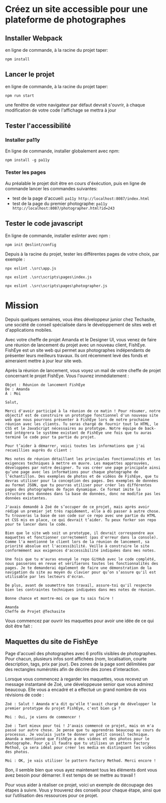 # Créez un site accessible pour une plateforme de photographes


## Installer Webpack

en ligne de commande, à la racine du projet taper:

`npm install`

## Lancer le projet

en ligne de commande, à la racine du projet taper:

`npm run start`

une fenêtre de votre navigateur par défaut devrait s'ouvrir, à chaque modification de votre code l'affichage se mettra à jour

## Tester l'accessibilité

### Installer pa11y

En ligne de commande, installer globalement avec npm:

`npm install -g pa11y`

### Tester les pages

Au préalable le projet doit être en cours d'éxécution, puis en ligne de commande lancer les commandes suivantes:
- test de la page d'accueil: `pa11y http://localhost:8087/index.html` 
- test de la page du premier photographe: `pa11y http://localhost:8087/photographer.html?id=243`

## Tester le code javascript

En ligne de commande, installer eslinter avec npm :

`npm init @eslint/config`

Depuis à la racine du projet, tester les différentes pages de votre choix, par exemple :

`npx eslint .\src\app.js`

`npx eslint .\src\scripts\pages\index.js`

`npx eslint .\src\scripts\pages\photographer.js`


# Mission

Depuis quelques semaines, vous êtes développeur junior chez Techasite, une société de conseil spécialisée dans le développement de sites web et d'applications mobiles.

Avec votre cheffe de projet Amanda et le Designer UI, vous venez de faire une réunion de lancement du projet avec un nouveau client, FishEye. FishEye est un site web qui permet aux photographes indépendants de présenter leurs meilleurs travaux. Ils ont récemment levé des fonds et aimeraient mettre à jour leur site web. 

Après la réunion de lancement, vous voyez un mail de votre cheffe de projet concernant le projet FishEye. Vous l'ouvrez immédiatement :

    Objet : Réunion de lancement FishEye
    De : Amanda
    À : Moi

    Salut, 

    Merci d'avoir participé à la réunion de ce matin ! Pour résumer, notre objectif est de construire un prototype fonctionnel d'un nouveau site web que nous pourrons présenter à FishEye lors de notre prochaine réunion avec les clients. Tu seras chargé de fournir tout le HTML, le CSS et le JavaScript nécessaires au prototype. Notre équipe de back-end intégrera le système existant de FishEye une fois que tu auras terminé le code pour ta partie du projet.

    Pour t’aider à démarrer, voici toutes les informations que j'ai recueillies auprès du client :

    Mes notes de réunion détaillant les principales fonctionnalités et les exigences techniques à mettre en œuvre. Les maquettes approuvées, développées par notre designer. Tu vas créer une page principale ainsi qu’une page avec les informations pour chaque photographe de l’échantillon. Des exemples de photos et de vidéos de FishEye, que tu devras utiliser pour la conception des pages. Des exemples de données au format JSON, que tu pourras utiliser pour créer les différentes pages des photographes de façon dynamique. Ce format imite la structure des données dans la base de données, donc ne modifie pas les données existantes. 

    J'avais demandé à Zoé de s’occuper de ce projet, mais après avoir rédigé un premier jet très rapidement, elle a dû passer à autre chose. Tu trouveras la base de son code sur ce repo avec une partie du HTML et CSS mis en place, ce qui devrait t’aider. Tu peux forker son repo pour te lancer dans le code.

    Bien que le site web soit un prototype, il devrait correspondre aux maquettes et fonctionner correctement (pas d'erreur dans la console). Comme l'a mentionné le client lors de la réunion de lancement, sa priorité absolue est l'accessibilité. Veille à construire le site conformément aux exigences d'accessibilité indiquées dans mes notes.

    Une fois que tu m'auras envoyé le repo GitHub avec le code complété, nous passerons en revue et vérifierons toutes les fonctionnalités des pages. Je te demanderai également de faire une démonstration de la navigation du site au moyen du clavier pour qu’on s’assure qu'il est utilisable par les lecteurs d'écran.  

    De plus, avant de soumettre ton travail, assure-toi qu'il respecte bien les contraintes techniques indiquées dans mes notes de réunion.

    Bonne chance et montre-moi ce que tu sais faire !

    Amanda
    Cheffe de Projet @Techasite

Vous commencez par ouvrir les maquettes pour avoir une idée de ce qui doit être fait : 

## Maquettes du site de FishEye
Page d'accueil des photographes avec 6 profils visibles de photographes. Pour chacun, plusieurs infos sont affichées (nom, localisation, courte description, tags, prix par jour). Des zones de la page sont délimitées par des rectangles numérotés afin de décrire des zones d'interaction.

Lorsque vous commencez à regarder les maquettes, vous recevez un message instantané de Zoé, une développeuse senior que vous admirez beaucoup. Elle vous a encadré et a effectué un grand nombre de vos révisions de code :

    Zoé : Salut ! Amanda m'a dit qu'elle t'avait chargé de développer le premier prototype du projet FishEye, c'est bien ça ?

    Moi : Oui, je viens de commencer !

    Zoé : Tant mieux pour toi ! J'avais commencé ce projet, mais on m'a passé sur autre chose. Je pense que tu apprendras beaucoup au cours du processus. Je voulais juste te donner un petit conseil technique. Amanda a mentionné que FishEye a des vidéos et des photos pour le photographe. Pour ça il faudra que tu utilises un pattern Factory Method, ça sera idéal pour créer les media en distinguant les vidéos des photos.

    Moi : OK, je vais utiliser le pattern Factory Method. Merci encore !

Bon, il semble bien que vous ayez maintenant tous les éléments dont vous avez besoin pour démarrer.  Il est temps de se mettre au travail !

Pour vous aider à réaliser ce projet, voici un exemple de découpage des étapes à suivre. Vous y trouverez des conseils pour chaque étape, ainsi que sur l’utilisation des ressources pour ce projet.
